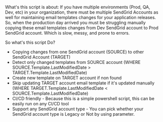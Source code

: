 What's this script is about:
If you have multiple environments (Prod, QA, Dev, etc) in your organization, there must be multiple SendGrid Accounts as well for maintaining email templates changes for your application releases. So, when the production day arrived you must be struggling manually copying these email templates changes from Dev SendGrid account to Prod SendGrid account. Which is slow, messy, and prone to errors. 

So what's this script Do?
- Copying changes from one SendGrid account (SOURCE) to other SendGrid Account (TARGET)
- Detect only changed templates from SOURCE account (WHERE SOURCE.Template.LastModifiedDate > TARGET.Template.LastModifiedDate)
- Create new template on TARGET account if non found
- Skip updating TARGET account email template if it's updated manually (WHERE TARGET.Template.LastModifiedDate < SOURCE.Template.LastModifiedDate)
- CI/CD friendly - Because this is a simple powershell script, this can be easily run on any CI/CD tool
- Support any SendGrid account type - You can pick whether your SendGrid account type is Legacy or Not by using parameter.
